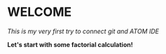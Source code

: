 # WELCOME

*This is my very first try to connect git and ATOM IDE*

__Let's start with some factorial calculation!__
